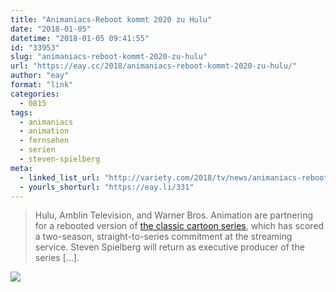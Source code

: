 ```yaml
---
title: "Animaniacs-Reboot kommt 2020 zu Hulu"
date: "2018-01-05"
datetime: "2018-01-05 09:41:55"
id: "33953"
slug: "animaniacs-reboot-kommt-2020-zu-hulu"
url: "https://eay.cc/2018/animaniacs-reboot-kommt-2020-zu-hulu/"
author: "eay"
format: "link"
categories:
  - 0815
tags:
  - animaniacs
  - animation
  - fernsehen
  - serien
  - steven-spielberg
meta:
  - linked_list_url: "http://variety.com/2018/tv/news/animaniacs-reboot-hulu-1202653608/"
  - yourls_shorturl: "https://eay.li/331"
---
```


> Hulu, Amblin Television, and Warner Bros. Animation are partnering for a rebooted version of [the classic cartoon series](https://en.wikipedia.org/wiki/Animaniacs), which has scored a two-season, straight-to-series commitment at the streaming service. Steven Spielberg will return as executive producer of the series \[...\].

![](https://eay.cc/uploads/2018/dot.gif)

